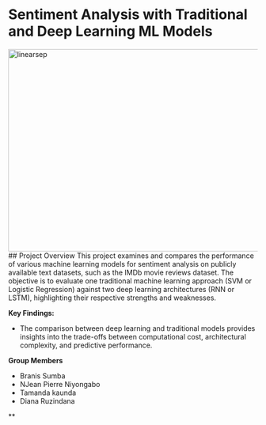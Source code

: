 # Sentiment Analysis with Traditional and Deep Learning ML Models

<img width="1000" height="409" alt="linearsep" src="https://github.com/user-attachments/assets/e2ac7a08-f4f9-488b-844c-d53e4ebbc9d0" />
## Project Overview
This project examines and compares the performance of various machine learning models for sentiment analysis on publicly available text datasets, such as the IMDb movie reviews dataset. The objective is to evaluate one traditional machine learning approach (SVM or Logistic Regression) against two deep learning architectures (RNN or LSTM), highlighting their respective strengths and weaknesses.


**Key Findings:**
* The comparison between deep learning and traditional models provides insights into the trade-offs between computational cost, architectural complexity, and predictive performance.
  
**Group Members**
* Branis Sumba
* NJean Pierre Niyongabo
* Tamanda kaunda
* Diana Ruzindana

** 
